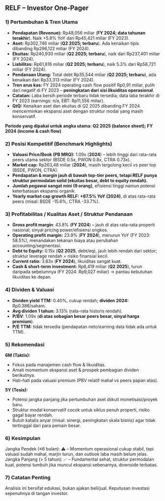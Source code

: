 ## RELF – Investor One-Pager

### 1) Pertumbuhan & Tren Utama
- **Pendapatan (Revenue):** Rp48,056 miliar (**FY 2024; data tahunan terakhir**). Naik +5.8% YoY dari Rp45,421 miliar (FY 2023).
- **Aset:** Rp302,746 miliar (**Q2 2025; terbaru**). Ada kenaikan tipis dibanding Rp296,122 miliar (FY 2024).
- **Ekuitas:** Rp240,930 miliar (**Q2 2025; terbaru**), naik dari Rp237,401 miliar (FY 2024).
- **Liabilitas:** Rp61,816 miliar (**Q2 2025; terbaru**), naik 5.3% dari Rp58,721 miliar (FY 2024).
- **Pendanaan Utang:** Total debt Rp35,544 miliar (**Q2 2025; terbaru**), ada kenaikan dari Rp33,313 miliar (FY 2024).
- **Tren arus kas:** FY 2024 operating cash flow positif Rp0,91 miliar, pulih dari negatif di FY 2023 – **peningkatan dari sisi likuiditas operasional**.
- **Catatan:** Laba bersih periode terbaru tidak tersedia; data laba terakhir di FY 2023 (earnings: n/a, EBT: Rp11,556 miliar).
- **QtQ:** Kenaikan aset dan ekuitas di Q2 2025 dibanding FY 2024 mencerminkan ekspansi aset dengan struktur modal yang masih konservatif.

**Periode yang dipakai untuk angka utama: Q2 2025 (balance sheet); FY 2024 (income & cash flow)**

### 2) Posisi Kompetitif (Benchmark Highlights)
- **Valuasi Price/Book (PB MRQ):** 1.09x (**2024**) – lebih tinggi dari rata-rata peers utama sektor (BSDE 0.5x, PWON 0.8x, CTRA 0.73x).
- **Market cap:** Rp263,48 miliar (**2024**), masih tergolong kecil vs peer top (BSDE, PWON, CTRA).
- **Pendapatan & margin jauh di bawah top-tier peers, tetapi RELF punya struktur permodalan solid (ekuitas besar, debt to equity rendah).**
- **Jumlah pegawai sangat mini (9 orang)**, efisiensi tinggi namun potensi keterbatasan ekspansi organik.
- **Yearly market cap growth RELF: +87.5% YoY (2024)**, di atas rata-rata peers (misal: BSDE -15.6%, CTRA -33.7%).

### 3) Profitabilitas / Kualitas Aset / Struktur Pendanaan
- **Gross profit margin**: 43.8% (**FY 2024**) – jauh di atas rata-rata properti nasional, sinyal pricing power/efisiensi ongkos.
- **Operating profit margin:** 23.9% (**FY 2024**), menurun YoY (FY 2023: 58.5%), menandakan tekanan biaya atau perubahan accounting/segmentasi.
- **Debt to Equity:** 0.15x (**Q2 2025**, debt/eq), jauh lebih rendah dari sektor; struktur leverage rendah = risiko finansial kecil.
- **Current ratio:** 3.83x (**FY 2024**), likuiditas sangat kuat.
- **Cash & short-term investment:** Rp6,419 miliar (**Q2 2025**), turun daripada sebelumnya (FY 2024: Rp9,027 miliar) → pantau kebutuhan likuiditas ke depan.

### 4) Dividen & Valuasi
- **Dividen yield TTM:** 0.40%, cukup rendah; **dividen 2024:** Rp0.386/saham.
- **Avg dividen 1 tahun:** 3.13% (rata-rata historis rendah).
- **P/BV**: 1.09x (**di atas sebagian besar peers besar, sinyal harga premium**).
- **P/E TTM:** tidak tersedia (pendapatan neto/earning data tidak ada untuk TTM).

### 5) Rekomendasi
**6M (Taktis):**  
- Fokus pada manajemen cash flow & likuiditas.  
- Amati momentum ekspansi aset & prospek pembagian dividen berikutnya.  
- Hati-hati pada valuasi premium (PBV relatif mahal vs peers papan atas).

**5Y (Tesis):**  
- Potensi jangka panjang jika pertumbuhan aset diikuti monetisasi/proyek baru.  
- Struktur modal konservatif cocok untuk siklus penuh properti, risiko gagal bayar rendah.   
- Butuh katalis anyar (misal: sinergi, peningkatan skala bisnis) agar tidak tertinggal dari para pemain besar.

### 6) Kesimpulan
Jangka Pendek (≤6 bulan): ⚠️ – Momentum operasional cukup stabil, tapi valuasi sudah mahal, marjin turun, dan outlook laba masih belum jelas.
Jangka Panjang (> 5 tahun): ✅ – Fundamental sehat, struktur permodalan kuat, potensi tumbuh jika muncul ekspansi sebenarnya, downside terbatas.

### 7) Catatan Penting
Analisis ini bersifat edukasi, bukan ajakan beli/jual. Keputusan investasi sepenuhnya di tangan investor.